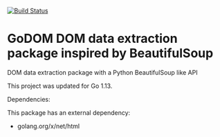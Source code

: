 [![Build Status](https://github.com/mlavergn/paw-xhr-codegen/workflows/CI/badge.svg?branch=master)](https://github.com/mlavergn/godom/actions)

# GoDOM DOM data extraction package inspired by BeautifulSoup

DOM data extraction package with a Python BeautifulSoup like API

This project was updated for Go 1.13.

Dependencies:

This package has an external dependency:

* golang.org/x/net/html
